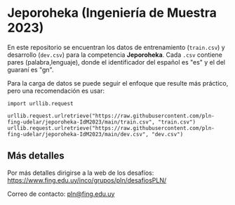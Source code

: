 # Jeporoheka (Ingeniería de Muestra 2023)

En este repositorio se encuentran los datos de entrenamiento (``train.csv``) y desarrollo (``dev.csv``) para la competencia **Jeporoheka**. 
Cada ``.csv`` contiene pares (palabra,lenguaje), donde el identificador del español es "es" y el del guaraní es "gn".


Para la carga de datos se puede seguir el enfoque que resulte más práctico, pero una recomendación es usar:

```
import urllib.request

urllib.request.urlretrieve("https://raw.githubusercontent.com/pln-fing-udelar/jeporoheka-IdM2023/main/train.csv", "train.csv")
urllib.request.urlretrieve("https://raw.githubusercontent.com/pln-fing-udelar/jeporoheka-IdM2023/main/dev.csv", "dev.csv")

```

## Más detalles

Por más detalles dirigirse a la web de los desafíos: https://www.fing.edu.uy/inco/grupos/pln/desafiosPLN/

Correo de contacto: pln@fing.edu.uy
